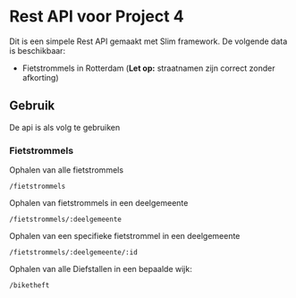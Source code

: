 # Rest API voor Project 4
Dit is een simpele Rest API gemaakt met Slim framework. De volgende data is beschikbaar:
- Fietstrommels in Rotterdam (**Let op:** straatnamen zijn correct zonder afkorting)

## Gebruik
De api is als volg te gebruiken

### Fietstrommels
Ophalen van alle fietstrommels
```
/fietstrommels
```
Ophalen van fietstrommels in een deelgemeente
```
/fietstrommels/:deelgemeente
```
Ophalen van een specifieke fietstrommel in een deelgemeente
```
/fietstrommels/:deelgemeente/:id
```

Ophalen van alle Diefstallen in een bepaalde wijk:
```
/biketheft
```
